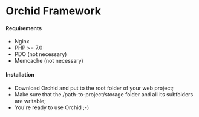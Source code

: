 Orchid Framework
====

#### Requirements
* Nginx
* PHP >= 7.0
* PDO (not necessary)
* Memcache (not necessary)

#### Installation
* Download Orchid and put to the root folder of your web project;
* Make sure that the /path-to-project/storage folder and all its subfolders are writable;
* You're ready to use Orchid ;-)
